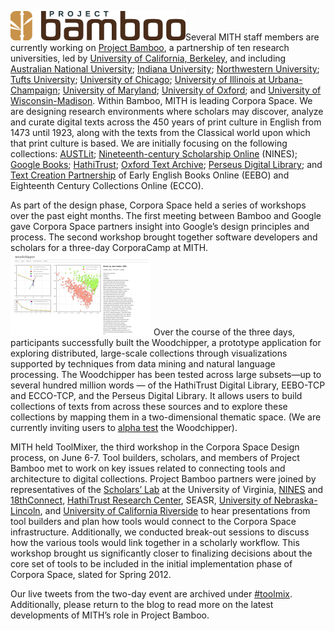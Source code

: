 ![Project Bamboo](../../images/2011-07-PBamboo_Logo_sm.png)Several MITH staff members are currently working on [Project Bamboo](http://www.projectbamboo.org), a partnership of ten research universities, led by [University of California, Berkeley](http://berkeley.edu/), and including [Australian National University](http://www.anu.edu.au/); [Indiana University](http://www.indiana.edu/); [Northwestern University](http://www.northwestern.edu/); [Tufts University](http://www.tufts.edu/); [University of Chicago](http://www.uchicago.edu); [University of Illinois at Urbana-Champaign](http://illinois.edu/); [University of Maryland](http://www.umd.edu/); [University of Oxford](http://www.ox.ac.uk/); and [University of Wisconsin-Madison](http://www.wisc.edu/). Within Bamboo, MITH is leading Corpora Space. We are designing research environments where scholars may discover, analyze and curate digital texts across the 450 years of print culture in English from 1473 until 1923, along with the texts from the Classical world upon which that print culture is based. We are initially focusing on the following collections: [AUSTLit](http://www.austlit.edu.au/); [Nineteenth-century Scholarship Online](http://www.nines.org/) (NINES); [Google Books](http://books.google.com/); [HathiTrust](http://www.hathitrust.org/); [Oxford Text Archive](http://ota.ahds.ac.uk/); [Perseus Digital Library](http://www.perseus.tufts.edu); and [Text Creation Partnership](http://www.lib.umich.edu/tcp/index.html) of Early English Books Online (EEBO) and Eighteenth Century Collections Online (ECCO).

As part of the design phase, Corpora Space held a series of workshops over the past eight months. The first meeting between Bamboo and Google gave Corpora Space partners insight into Google’s design principles and process. The second workshop brought together software developers and scholars for a three-day CorporaCamp at MITH.[![](../../images/2014-02-woodchipper_sm.png "Woodchipper_CorporaCamp")](http://mith.umd.edu/wp-content/uploads/2014/02/woodchipper_lg.png) Over the course of the three days, participants successfully built the Woodchipper, a prototype application for exploring distributed, large-scale collections through visualizations supported by techniques from data mining and natural language processing. The Woodchipper has been tested across large subsets—up to several hundred million words — of the HathiTrust Digital Library, EEBO-TCP and ECCO-TCP, and the Perseus Digital Library. It allows users to build collections of texts from across these sources and to explore these collections by mapping them in a two-dimensional thematic space. (We are currently inviting users to [alpha test](http://mith.umd.edu/corporacamp/signup.php) the Woodchipper).

MITH held ToolMixer, the third workshop in the Corpora Space Design process, on June 6-7. Tool builders, scholars, and members of Project Bamboo met to work on key issues related to connecting tools and architecture to digital collections. Project Bamboo partners were joined by representatives of the [Scholars’ Lab](http://www2.lib.virginia.edu/scholarslab/) at the University of Virginia, [NINES](http://www.nines.org/) and [18thConnect](http://www.18thconnect.org/), [HathiTrust Research Center](http://www.hathitrust.org/), SEASR, [University of Nebraska-Lincoln](http://www.unl.edu/), and [University of California Riverside](http://www.ucr.edu/) to hear presentations from tool builders and plan how tools would connect to the Corpora Space infrastructure. Additionally, we conducted break-out sessions to discuss how the various tools would link together in a scholarly workflow. This workshop brought us significantly closer to finalizing decisions about the core set of tools to be included in the initial implementation phase of Corpora Space, slated for Spring 2012.

Our live tweets from the two-day event are archived under [#toolmix](http://twapperkeeper.com/hashtag/toolmix). Additionally, please return to the blog to read more on the latest developments of MITH’s role in Project Bamboo.